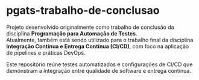 # pgats-trabalho-de-conclusao

Projeto desenvolvido originalmente como trabalho de conclusão da disciplina **Programação para Automação de Testes**.  
Atualmente, também está sendo utilizado para o trabalho final da disciplina **Integração Contínua e Entrega Contínua (CI/CD)**, com foco na aplicação de pipelines e práticas DevOps.

Este repositório reúne testes automatizados e configurações de CI/CD que demonstram a integração entre qualidade de software e entrega contínua.

